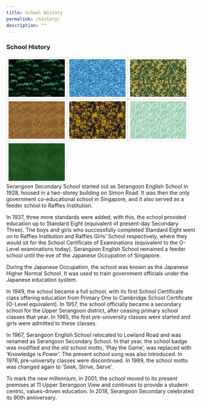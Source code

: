```yaml
---
title: School History
permalink: /history/
description: ""
---
```

### School History

<img src="/images/Sample%20Images/number1.png" style="width:150px; height:100px; border:0.5px solid Gainsboro; padding: 5px; Float: Left">

<img src="/images/Sample%20Images/number2.png" style="width:150px; height:100px; border:0.5px solid Gainsboro; padding: 5px; Float: Left">

<img src="/images/Sample%20Images/number3.png" style="width:150px; height:100px; border:0.5px solid Gainsboro; padding: 5px; Float: Left">

<img src="/images/Sample%20Images/number4.png" style="width:150px; height:100px; border:0.5px solid Gainsboro; padding: 5px; Float: Left">

<img src="/images/Sample%20Images/number5.png" style="width:150px; height:100px; border:0.5px solid Gainsboro; padding: 5px; Float: Left">

<img src="/images/Sample%20Images/number6.png" style="width:150px; height:100px; border:0.5px solid Gainsboro; padding: 5px; Float: Left">

<img src="/images/Sample%20Images/number7.png" style="width:150px; height:100px; border:0.5px solid Gainsboro; padding: 5px; Float: Left">

<p style="clear: both;">

Serangoon Secondary School started out as Serangoon English School in 1928, housed in a two-storey building on Simon Road. It was then the only government co-educational school in Singapore, and it also served as a feeder school to Raffles Institution.

In 1937, three more standards were added; with this, the school provided education up to Standard Eight (equivalent of present-day Secondary Three). The boys and girls who successfully completed Standard Eight went on to Raffles Institution and Raffles Girls’ School respectively, where they would sit for the School Certificate of Examinations (equivalent to the O-Level examinations today). Serangoon English School remained a feeder school until the eve of the Japanese Occupation of Singapore.

During the Japanese Occupation, the school was known as the Japanese Higher Normal School. It was used to train government officials under the Japanese education system.

In 1949, the school became a full school, with its first School Certificate class offering education from Primary One to Cambridge School Certificate (O-Level equivalent). In 1957, the school officially became a secondary school for the Upper Serangoon district, after ceasing primary school classes that year. In 1965, the first pre-university classes were started and girls were admitted to these classes.

In 1967, Serangoon English School relocated to Lowland Road and was renamed as Serangoon Secondary School. In that year, the school badge was modified and the old school motto, ‘Play the Game’, was replaced with ‘Knowledge is Power’. The present school song was also introduced. In 1976, pre-university classes were discontinued. In 1989, the school motto was changed again to ‘Seek, Strive, Serve’.

To mark the new millennium, in 2001, the school moved to its present premises at 11 Upper Serangoon View and continues to provide a student-centric, values-driven education. In 2018, Serangoon Secondary celebrated its 90th anniversary.